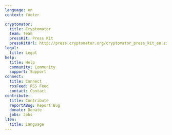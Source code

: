 ```yaml
---
language: en
context: footer

cryptomator:
  title: Cryptomator
  team: Team
  pressKit: Press Kit
  pressKitUrl: http://press.cryptomator.org/cryptomator_press_kit_en.zip
legal:
  title: Legal
help:
  title: Help
  community: Community
  support: Support
connect:
  title: Connect
  rssFeed: RSS Feed
  contact: Contact
contribute:
  title: Contribute
  reportABug: Report Bug
  donate: Donate
  jobs: Jobs
l10n:
  title: Language
---
```

